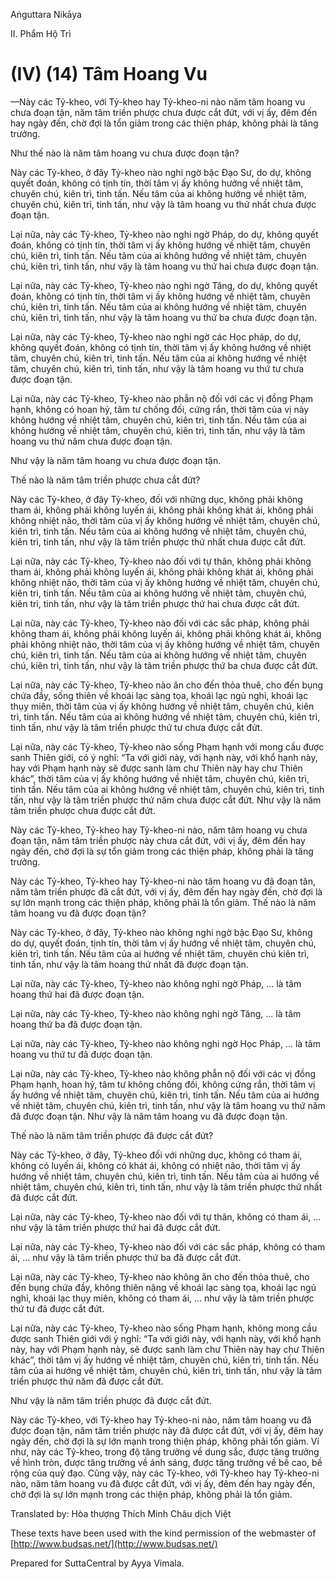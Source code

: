 Aṅguttara Nikāya

II. Phẩm Hộ Trì

# (IV) (14) Tâm Hoang Vu

—Này các Tỷ-kheo, với Tỷ-kheo hay Tỷ-kheo-ni nào năm tâm hoang vu chưa đoạn tận, năm tâm triền phược chưa được cắt đứt, với vị ấy, đêm đến hay ngày đến, chờ đợi là tổn giảm trong các thiện pháp, không phải là tăng trưởng.

Như thế nào là năm tâm hoang vu chưa được đoạn tận?

Này các Tỷ-kheo, ở đây Tỷ-kheo nào nghi ngờ bậc Ðạo Sư, do dự, không quyết đoán, không có tịnh tín, thời tâm vị ấy không hướng về nhiệt tâm, chuyên chú, kiên trì, tinh tấn. Nếu tâm của ai không hướng về nhiệt tâm, chuyên chú, kiên trì, tinh tấn, như vậy là tâm hoang vu thứ nhất chưa được đoạn tận.

Lại nữa, này các Tỷ-kheo, Tỷ-kheo nào nghi ngờ Pháp, do dự, không quyết đoán, không có tịnh tín, thời tâm vị ấy không hướng về nhiệt tâm, chuyên chú, kiên trì, tinh tấn. Nếu tâm của ai không hướng về nhiệt tâm, chuyên chú, kiên trì, tinh tấn, như vậy là tâm hoang vu thứ hai chưa được đoạn tận.

Lại nữa, này các Tỷ-kheo, Tỷ-kheo nào nghi ngờ Tăng, do dự, không quyết đoán, không có tịnh tín, thời tâm vị ấy không hướng về nhiệt tâm, chuyên chú, kiên trì, tinh tấn. Nếu tâm của ai không hướng về nhiệt tâm, chuyên chú, kiên trì, tinh tấn, như vậy là tâm hoang vu thứ ba chưa được đoạn tận.

Lại nữa, này các Tỷ-kheo, Tỷ-kheo nào nghi ngờ các Học pháp, do dự, không quyết đoán, không có tịnh tín, thời tâm vị ấy không hướng về nhiệt tâm, chuyên chú, kiên trì, tinh tấn. Nếu tâm của ai không hướng về nhiệt tâm, chuyên chú, kiên trì, tinh tấn, như vậy là tâm hoang vu thứ tư chưa được đoạn tận.

Lại nữa, này các Tỷ-kheo, Tỷ-kheo nào phẫn nộ đối với các vị đồng Phạm hạnh, không có hoan hỷ, tâm tư chống đối, cứng rắn, thời tâm của vị này không hướng về nhiệt tâm, chuyên chú, kiên trì, tinh tấn. Nếu tâm của ai không hướng về nhiệt tâm, chuyên chú, kiên trì, tinh tấn, như vậy là tâm hoang vu thứ năm chưa được đoạn tận.

Như vậy là năm tâm hoang vu chưa được đoạn tận.

Thế nào là năm tâm triền phược chưa cắt đứt?

Này các Tỷ-kheo, ở đây Tỷ-kheo, đối với những dục, không phải không tham ái, không phải không luyến ái, không phải không khát ái, không phải không nhiệt não, thời tâm của vị ấy không hướng về nhiệt tâm, chuyên chú, kiên trì, tinh tấn. Nếu tâm của ai không hướng về nhiệt tâm, chuyên chú, kiên trì, tinh tấn, như vậy là tâm triền phược thứ nhất chưa được cắt đứt.

Lại nữa, này các Tỷ-kheo, Tỷ-kheo nào đối với tự thân, không phải không tham ái, không phải không luyến ái, không phải không khát ái, không phải không nhiệt não, thời tâm của vị ấy không hướng về nhiệt tâm, chuyên chú, kiên trì, tinh tấn. Nếu tâm của ai không hướng về nhiệt tâm, chuyên chú, kiên trì, tinh tấn, như vậy là tâm triền phược thứ hai chưa được cắt đứt.

Lại nữa, này các Tỷ-kheo, Tỷ-kheo nào đối với các sắc pháp, không phải không tham ái, không phải không luyến ái, không phải không khát ái, không phải không nhiệt não, thời tâm của vị ấy không hướng về nhiệt tâm, chuyên chú, kiên trì, tinh tấn. Nếu tâm của ai không hướng về nhiệt tâm, chuyên chú, kiên trì, tinh tấn, như vậy là tâm triền phược thứ ba chưa được cắt đứt.

Lại nữa, này các Tỷ-kheo, Tỷ-kheo nào ăn cho đến thỏa thuê, cho đến bụng chứa đầy, sống thiên về khoái lạc sàng tọa, khoái lạc ngủ nghỉ, khoái lạc thụy miên, thời tâm của vị ấy không hướng về nhiệt tâm, chuyên chú, kiên trì, tinh tấn. Nếu tâm của ai không hướng về nhiệt tâm, chuyên chú, kiên trì, tinh tấn, như vậy là tâm triền phược thứ tư chưa được cắt đứt.

Lại nữa, này các Tỷ-kheo, Tỷ-kheo nào sống Phạm hạnh với mong cầu được sanh Thiên giới, có ý nghĩ: “Ta với giới này, với hạnh này, với khổ hạnh này, hay với Phạm hạnh này sẽ được sanh làm chư Thiên này hay chư Thiên khác”, thời tâm của vị ấy không hướng về nhiệt tâm, chuyên chú, kiên trì, tinh tấn. Nếu tâm của ai không hướng về nhiệt tâm, chuyên chú, kiên trì, tinh tấn, như vậy là tâm triền phược thứ năm chưa được cắt đứt. Như vậy là năm tâm triền phược chưa được cắt đứt.

Này các Tỷ-kheo, Tỷ-kheo hay Tỷ-kheo-ni nào, năm tâm hoang vu chưa đoạn tận, năm tâm triền phược này chưa cắt đứt, với vị ấy, đêm đến hay ngày đến, chờ đợi là sự tổn giảm trong các thiện pháp, không phải là tăng trưởng.

Này các Tỷ-kheo, Tỷ-kheo hay Tỷ-kheo-ni nào tâm hoang vu đã đoạn tân, năm tâm triền phược đã cắt đứt, với vị ấy, đêm đến hay ngày đến, chờ đợi là sự lớn mạnh trong các thiện pháp, không phải là tổn giảm. Thế nào là năm tâm hoang vu đã được đoạn tận?

Này các Tỷ-kheo, ở đây, Tỷ-kheo nào không nghi ngờ bậc Ðạo Sư, không do dự, quyết đoán, tịnh tín, thời tâm vị ấy hướng về nhiệt tâm, chuyên chú, kiên trì, tinh tấn. Nếu tâm của ai hướng về nhiệt tâm, chuyên chú kiên trì, tinh tấn, như vậy là tâm hoang thứ nhất đã được đoạn tận.

Lại nữa, này các Tỷ-kheo, Tỷ-kheo nào không nghi ngờ Pháp, ... là tâm hoang thứ hai đã được đoạn tận.

Lại nữa, này các Tỷ-kheo, Tỷ-kheo nào không nghi ngờ Tăng, ... là tâm hoang thứ ba đã được đoạn tận.

Lại nữa, này các Tỷ-kheo, Tỷ-kheo nào không nghi ngờ Học Pháp, ... là tâm hoang vu thứ tư đã được đoạn tận.

Lại nữa, này các Tỷ-kheo, Tỷ-kheo nào không phẫn nộ đối với các vị đồng Phạm hạnh, hoan hỷ, tâm tư không chống đối, không cứng rắn, thời tâm vị ấy hướng về nhiệt tâm, chuyên chú, kiên trì, tinh tấn. Nếu tâm của ai hướng về nhiệt tâm, chuyên chú, kiên trì, tinh tấn, như vậy là tâm hoang vu thứ năm đã được đoạn tận. Như vậy là năm tâm hoang vu đã được đoạn tận.

Thế nào là năm tâm triền phược đã được cắt đứt?

Này các Tỷ-kheo, ở đây, Tỷ-kheo đối với những dục, không có tham ái, không có luyến ái, không có khát ái, không có nhiệt não, thời tâm vị ấy hướng về nhiệt tâm, chuyên chú, kiên trì, tinh tấn. Nếu tâm của ai hướng về nhiệt tâm, chuyên chú, kiên trì, tinh tấn, như vậy là tâm triền phược thứ nhất đã được cắt đứt.

Lại nữa, này các Tỷ-kheo, Tỷ-kheo nào đối với tự thân, không có tham ái, ... như vậy là tâm triền phược thứ hai đã được cắt đứt.

Lại nữa, này các Tỷ-kheo, Tỷ-kheo nào đối với các sắc pháp, không có tham ái, ... như vậy là tâm triền phược thứ ba đã được cắt đứt.

Lại nữa, này các Tỷ-kheo, Tỷ-kheo nào không ăn cho đến thỏa thuê, cho đến bụng chứa đầy, không thiên nặng về khoái lạc sàng tọa, khoái lạc ngủ nghỉ, khoái lạc thụy miên, không có tham ái, ... như vậy là tâm triền phược thứ tư đã được cắt đứt.

Lại nữa, này các Tỷ-kheo, Tỷ-kheo nào sống Phạm hạnh, không mong cầu được sanh Thiên giới với ý nghĩ: “Ta với giới này, với hạnh này, với khổ hạnh này, hay với Phạm hạnh này, sẽ được sanh làm chư Thiên này hay chư Thiên khác”, thời tâm vị ấy hướng về nhiệt tâm, chuyên chú, kiên trì, tinh tấn. Nếu tâm của ai hướng về nhiệt tâm, chuyên chú, kiên trì, tinh tấn, như vậy là tâm triền phược thứ năm đã được cắt đứt.

Như vậy là năm tâm triền phược đã được cắt đứt.

Này các Tỷ-kheo, với Tỷ-kheo hay Tỷ-kheo-ni nào, năm tâm hoang vu đã được đoạn tận, năm tâm triền phược này đã được cắt đứt, với vị ấy, đêm hay ngày đến, chờ đợi là sự lớn mạnh trong thiện pháp, không phải tổn giảm. Ví như, này các Tỷ-kheo, trong độ tăng trưởng về dung sắc, được tăng trưởng về hình tròn, được tăng trưởng về ánh sáng, được tăng trưởng về bề cao, bề rộng của quỷ đạo. Cũng vậy, này các Tỷ-kheo, với Tỷ-kheo hay Tỷ-kheo-ni nào, năm tâm hoang vu đã được cắt đứt, với vị ấy, đêm đến hay ngày đến, chờ đợi là sự lớn mạnh trong các thiện pháp, không phải là tổn giảm.

Translated by: Hòa thượng Thích Minh Châu dịch Việt

These texts have been used with the kind permission of the webmaster of [http://www.budsas.net/](http://www.budsas.net/)

Prepared for SuttaCentral by Ayya Vimala.